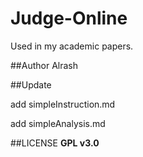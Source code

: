 # Judge-Online
Used in my academic papers.

##Author
Alrash

##Update
<!--one-->
add simpleInstruction.md
<!--two-->
add simpleAnalysis.md

##LICENSE
**GPL v3.0**
